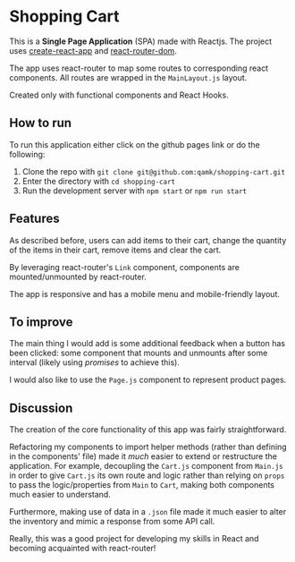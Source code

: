 # Shopping Cart
This is a **Single Page Application** (SPA) made with Reactjs. The project uses [create-react-app](./create-react-app-info.md) and [react-router-dom](https://reactrouter.com/).

The app uses react-router to map some routes to corresponding react components. All routes are wrapped in the `MainLayout.js` layout. 

Created only with functional components and React Hooks.

## How to run
To run this application either click on the github pages link or do the following:
1. Clone the repo with `git clone git@github.com:qamk/shopping-cart.git`
2. Enter the directory with `cd shopping-cart`
3. Run the development server with `npm start` or `npm run start`

## Features
As described before, users can add items to their cart, change the quantity of the items in their cart, remove items and clear the cart.

By leveraging react-router's `Link` component, components are mounted/unmounted by react-router.

The app is responsive and has a mobile menu and mobile-friendly layout.

## To improve
The main thing I would add is some additional feedback when a button has been clicked: some component that mounts and unmounts after some interval (likely using *promises* to achieve this).

I would also like to use the `Page.js` component to represent product pages.

## Discussion
The creation of the core functionality of this app was fairly straightforward.

Refactoring my components to import helper methods (rather than defining in the components' file) made it *much* easier to extend or restructure the application. For example, decoupling the `Cart.js` component from `Main.js` in order to give `Cart.js` its own route and logic rather than relying on `props` to pass the logic/properties from `Main` to `Cart`, making both components much easier to understand.

Furthermore, making use of data in a `.json` file made it much easier to alter the inventory and mimic a response from some API call.

Really, this was a good project for developing my skills in React and becoming acquainted with react-router!